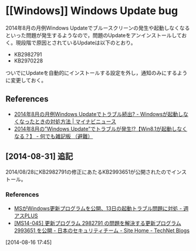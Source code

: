 # [[Windows]] Windows Update bug

2014年8月の月例Windows Updateでブルースクリーンの発生や起動しなくなるといった問題が発生するようなので，問題のUpdateをアンインストールしておく。現段階で原因とされているUpdateは以下のとおり。

* KB2982791
* KB2970228

ついでにUpdateを自動的にインストールする設定を外し，通知のみにするように変更しておく。

References
----------

* [2014年8月の月例Windows Updateでトラブル続出? - Windowsが起動しなくなったときの対処方法 | マイナビニュース](http://news.mynavi.jp/articles/2014/08/16/windows81update/)
* [2014年8月の”Windows Update”でトラブルが発生!?【Win8.1が起動しなくなる？】 - 何でも雑記板 （避難）](http://blog.livedoor.jp/fs00r612/archives/51992885.html)

[2014-08-31] 追記
-----------------

2014/08/28にKB2982791の修正にあたるKB2993651が公開されたのでインストール。

### References ###

* [MSがWindows更新プログラムを公開、13日の起動トラブル問題に対処 - 週アスPLUS](http://weekly.ascii.jp/elem/000/000/251/251192/)
* [[MS14-045] 更新プログラム 2982791 の問題を解決する更新プログラム 2993651 を公開 - 日本のセキュリティチーム - Site Home - TechNet Blogs](http://blogs.technet.com/b/jpsecurity/archive/2014/08/28/ms14-045-re-released-2993651.aspx)

[2014-08-16 17:45] 

